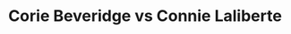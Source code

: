 ---
title: Corie Beveridge vs Connie Laliberte
player1:
  name: Beveridge, Corie
  percent: 88
  wins: 2
  losses: 0
player2:
  name: Laliberte, Connie
  percent: 72
  wins: 0
  losses: 2
games:
- player1:
    team: 'ON'
    position: Second
    percent: 90
    win: 1
    loss: 0
  player2:
    team: CA
    position: Fourth
    percent: 63
    win: 0
    loss: 1
  event: Hearts
  year: 1996
  draw: Round Robin(11)
  score: CA 3 - ON 9
- player1:
    team: 'ON'
    position: Second
    percent: 86
    win: 1
    loss: 0
  player2:
    team: CA
    position: Fourth
    percent: 80
    win: 0
    loss: 1
  event: Hearts
  year: 1996
  draw: Semi-Final(22)
  score: ON 6 - CA 5
- player1:
    team: BOD
    position: Second
    percent: 85
    win: 1
    loss: 0
  player2:
    team: LAL
    position: Fourth
    percent: 63
    win: 0
    loss: 1
  event: Trials (Women)
  year: 1997
  draw: Round Robin(7)
  score: BOD 8 - LAL 4
---
